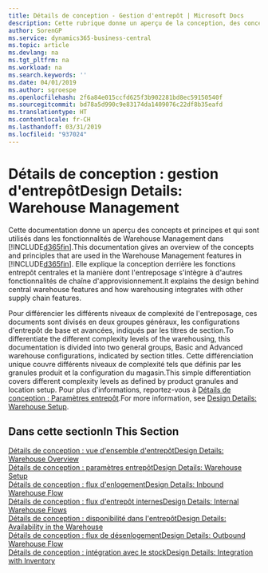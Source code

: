 ```yaml
---
title: Détails de conception - Gestion d'entrepôt | Microsoft Docs
description: Cette rubrique donne un aperçu de la conception, des concepts et des principes associés aux fonctionnalités de gestion d'entrepôt dans Business Central.
author: SorenGP
ms.service: dynamics365-business-central
ms.topic: article
ms.devlang: na
ms.tgt_pltfrm: na
ms.workload: na
ms.search.keywords: ''
ms.date: 04/01/2019
ms.author: sgroespe
ms.openlocfilehash: 2f6a84e015ccfd625f3b902281bd8ec59150540f
ms.sourcegitcommit: bd78a5d990c9e83174da1409076c22df8b35eafd
ms.translationtype: HT
ms.contentlocale: fr-CH
ms.lasthandoff: 03/31/2019
ms.locfileid: "937024"
---
```

# <a name="design-details-warehouse-management"></a><span data-ttu-id="04577-103">Détails de conception : gestion d'entrepôt</span><span class="sxs-lookup"><span data-stu-id="04577-103">Design Details: Warehouse Management</span></span>
<span data-ttu-id="04577-104">Cette documentation donne un aperçu des concepts et principes et qui sont utilisés dans les fonctionnalités de Warehouse Management dans [!INCLUDE[d365fin](includes/d365fin_md.md)].</span><span class="sxs-lookup"><span data-stu-id="04577-104">This documentation gives an overview of the concepts and principles that are used in the Warehouse Management features in [!INCLUDE[d365fin](includes/d365fin_md.md)].</span></span> <span data-ttu-id="04577-105">Elle explique la conception derrière les fonctions entrepôt centrales et la manière dont l'entreposage s'intègre à d'autres fonctionnalités de chaîne d'approvisionnement.</span><span class="sxs-lookup"><span data-stu-id="04577-105">It explains the design behind central warehouse features and how warehousing integrates with other supply chain features.</span></span>  

<span data-ttu-id="04577-106">Pour différencier les différents niveaux de complexité de l'entreposage, ces documents sont divisés en deux groupes généraux, les configurations d'entrepôt de base et avancées, indiqués par les titres de section.</span><span class="sxs-lookup"><span data-stu-id="04577-106">To differentiate the different complexity levels of the warehousing, this documentation is divided into two general groups, Basic and Advanced warehouse configurations, indicated by section titles.</span></span> <span data-ttu-id="04577-107">Cette différenciation unique couvre différents niveaux de complexité tels que définis par les granules produit et la configuration du magasin.</span><span class="sxs-lookup"><span data-stu-id="04577-107">This simple differentiation covers different complexity levels as defined by product granules and location setup.</span></span> <span data-ttu-id="04577-108">Pour plus d'informations, reportez\-vous à [Détails de conception : Paramètres entrepôt](design-details-warehouse-setup.md).</span><span class="sxs-lookup"><span data-stu-id="04577-108">For more information, see [Design Details: Warehouse Setup](design-details-warehouse-setup.md).</span></span>  

## <a name="in-this-section"></a><span data-ttu-id="04577-109">Dans cette section</span><span class="sxs-lookup"><span data-stu-id="04577-109">In This Section</span></span>  
[<span data-ttu-id="04577-110">Détails de conception : vue d'ensemble d'entrepôt</span><span class="sxs-lookup"><span data-stu-id="04577-110">Design Details: Warehouse Overview</span></span>](design-details-warehouse-overview.md)  
[<span data-ttu-id="04577-111">Détails de conception : paramètres entrepôt</span><span class="sxs-lookup"><span data-stu-id="04577-111">Design Details: Warehouse Setup</span></span>](design-details-warehouse-setup.md)  
[<span data-ttu-id="04577-112">Détails de conception : flux d'enlogement</span><span class="sxs-lookup"><span data-stu-id="04577-112">Design Details: Inbound Warehouse Flow</span></span>](design-details-inbound-warehouse-flow.md)  
[<span data-ttu-id="04577-113">Détails de conception : flux d'entrepôt internes</span><span class="sxs-lookup"><span data-stu-id="04577-113">Design Details: Internal Warehouse Flows</span></span>](design-details-internal-warehouse-flows.md)  
[<span data-ttu-id="04577-114">Détails de conception : disponibilité dans l'entrepôt</span><span class="sxs-lookup"><span data-stu-id="04577-114">Design Details: Availability in the Warehouse</span></span>](design-details-availability-in-the-warehouse.md)  
[<span data-ttu-id="04577-115">Détails de conception : flux de désenlogement</span><span class="sxs-lookup"><span data-stu-id="04577-115">Design Details: Outbound Warehouse Flow</span></span>](design-details-outbound-warehouse-flow.md)  
[<span data-ttu-id="04577-116">Détails de conception : intégration avec le stock</span><span class="sxs-lookup"><span data-stu-id="04577-116">Design Details: Integration with Inventory</span></span>](design-details-integration-with-inventory.md)
